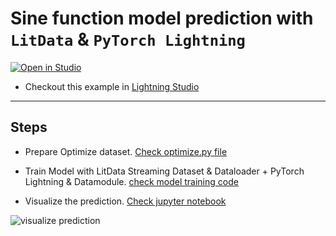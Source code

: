 # Sine function model prediction with `LitData` & `PyTorch Lightning`

<a target="_blank" href="https://lightning.ai/deependu/studios/sine-function-model-prediction-with-litdata-and-pytorch-lightning"><img src="https://pl-bolts-doc-images.s3.us-east-2.amazonaws.com/app-2/studio-badge.svg" alt="Open in Studio"/>
</a>

- Checkout this example in [Lightning Studio](https://lightning.ai/deependu/studios/sine-function-model-prediction-with-litdata-and-pytorch-lightning)

---

## Steps

- Prepare Optimize dataset. [Check optimize.py file](./01-optimize.py)

- Train Model with LitData Streaming Dataset & Dataloader + PyTorch Lightning & Datamodule. [check model training code](./02-model_training.py)

- Visualize the prediction. [Check jupyter notebook](./main.ipynb)

![visualize prediction](https://storage.googleapis.com/lightning-avatars/litpages/01jphhqptdw8t8sbrdxgdbj3np/5e809ecf-6781-4089-9f48-654519db7c34.png)
